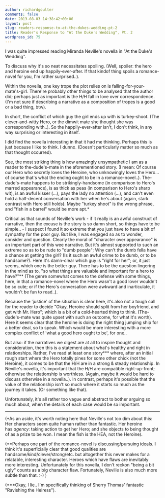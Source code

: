 ```yaml
---
author: richardgoulter
comments: false
date: 2013-08-03 14:38:42+00:00
layout: post
slug: readers-response-to-at-the-dukes-wedding-pt-2
title: Reader's Response to "At the Duke's Wedding", Pt. 2
wordpress_id: 75
---
```


I was quite impressed reading Miranda Neville's novella in "At the Duke's Wedding".

To discuss why it's so neat necessitates spoiling. (Well, spoiler: the hero and heroine end up happily-ever-after. If that kindof thing spoils a romance-novel for you, I'm rather surprised..).

Within the novella, one key trope the plot relies on is falling-for-your-mate's-girl. There're probably other things to be analysed that the author did; perhaps just as important is the H/H fall in love over correspondence. (I'm not sure if describing a narrative as a composition of tropes is a good or a bad thing, btw).

In short, the conflict of which guy the girl ends up with is turkey-shoot. (The clever-and-witty Hero, or the dimwit mate she thought she was corresponding with..).
So the happily-ever-after isn't, I don't think, in any way surprising or interesting in itself.

I did find the novella interesting in that it had me thinking.
Perhaps this is just because I like to think. I dunno. (Doesn't particularly matter so much as that thought occurred).

See, the most striking thing is how amazingly unsympathetic I am as a reader to the-dude's-mate in the aforementioned story. (I mean: Of course our Hero who secretly loves the Heroine, who unknowingly loves the Hero... of course that's what the ending ought to be in a romance-novel..).
The-dude's-mate happens to be strikingly-handsome (in comparison to Hero's marred appearance), is as thick as peas (in comparison to Hero's sharp wit), is an awful kisser (...), pays the lady no attention (...), and can't even hold a half-decent conversation with her when he's about (again, stark contrast with Hero still holds).
Maybe "turkey shoot" is the wrong phrase, and "fish in a barrel" would be more apt.*

Critical as that sounds of Neville's work - if it really is an awful construct of narrative, then the excuse is the story is so damn short, so things have to be simple.. - I suspect I found it so extreme that you just have to have a bit of sympathy for the poor guy.
But like, I was engaged so as to wonder, consider and question.
Clearly the moral of "character over appearance" is an important part of this wee narrative. But it's almost supported to such an extreme so as to be rude to "dumb people"; Why can't the dumb fella have a chance at getting the girl? (Is it such an awful crime to be dumb, or to be handsome?).
Here it's damn-clear which guy is "right for her"; or, it just seems, which one is the better guy. There has to be the question lingering in the mind as to, "so what things are valuable and important for a hero to have?"**
(The genre somewhat comes to the defense with some things, here, in that a romance-novel where the Hero wasn't a good lover wouldn't be so cute; or if the Hero's conversation were awkward and inarticulate, it wouldn't be fun to read..).

Because the 'justice' of the situation is clear here, it's also not a tough call for the reader to decide "Okay, Heroine should split from her boyfriend, and get with Mr. Hero"; which is a bit of a cold-hearted thing to think. (The-dude's-mate was quite upset with such an outcome, for what it's worth).
Here it seems clear that the heroine is doing the right thing jumping ship for a better deal, so to speak. Which would be more interesting with a more complex conflict of 'what a good hero ought to be', for one..

But also: if the narratives we digest are at all to inspire thought and consideration, then this is a statement about what's healthy and right in relationships.
Rather, I've read at least one story*** where, after an initial rough start where the Hero totally pines for some other chick (not the Heroine), it comes to be that the H/H are in a strong & steady relationship.
In Neville's novella, it's important that the H/H are compatible right-up-front; otherwise the relationship is worthless. (Again, maybe it would be hard to discuss otherwise in a novella..).
In contrast, perhaps it's possible that the value of the relationship isn't so much where it starts so much as the journey it takes. (Or something like that).

Unfortunately, it's all rather too vague and abstract to bother arguing so much about, when the details of each case would be so important.



* * *



(*As an aside, it's worth noting here that Neville's not too dim about this: Her characters seem quite human rather than fantastic. Her heroine has _agency_: taking action to get her Hero; and she objects to being thought of as a prize to be won.
I mean the fish is the HEA, not the Heroine).

(**Perhaps one part of the romance-novel is discussing/pursuing ideals. I think it's superficially clear that good qualities are handsome/kind/clever/strong/etc. but altogether this never makes for a relatable, interesting character. Heroes which have flaws are inevitably more interesting. Unfortunately for this novella, I don't reckon "being a bit ugly" counts as a big character flaw. Fortunately, Neville is also much more subtle than that. :-) )

(***Okay, I lie.. I'm specifically thinking of Sherry Thomas' fantastic "Ravishing the Heiress").
